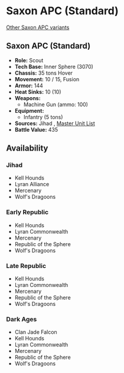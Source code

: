 # Saxon APC (Standard) 

[Other Saxon APC variants](../saxon_apc.md) 

## Saxon APC (Standard) 

- **Role:** Scout 
- **Tech Base:** Inner Sphere (3070) 
- **Chassis:** 35 tons Hover 
- **Movement:** 10 / 15, Fusion 
- **Armor:** 144 
- **Heat Sinks:** 10 (10) 
- **Weapons:** 
  - Machine Gun (ammo: 100) 
- **Equipment:** 
  - Infantry (5 tons) 
- **Sources:** Jihad , [Master Unit List](http://masterunitlist.info/Unit/Details/2811/saxon-apc-standard) 
- **Battle Value:** 435 

## Availability 

### Jihad 

- Kell Hounds 
- Lyran Alliance 
- Mercenary 
- Wolf's Dragoons 

### Early Republic 

- Kell Hounds 
- Lyran Commonwealth 
- Mercenary 
- Republic of the Sphere 
- Wolf's Dragoons 

### Late Republic 

- Kell Hounds 
- Lyran Commonwealth 
- Mercenary 
- Republic of the Sphere 
- Wolf's Dragoons 

### Dark Ages 

- Clan Jade Falcon 
- Kell Hounds 
- Lyran Commonwealth 
- Mercenary 
- Republic of the Sphere 
- Wolf's Dragoons 

